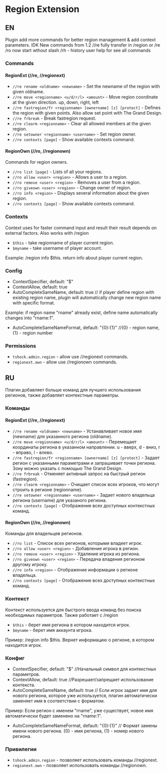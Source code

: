 # Region Extension
## EN
Plugin add more commands for better region management & add context parameters.
IDK
New commands from 1.2
//re fully transfer in /region or /re
/ro now start wthout slash
/rh - history
user help for see all commands
### Commands
#### RegionExt (//re, //regionext)
- `//re rename <oldname> <newname>` - Set the newname of the region with given oldname.
- `//re move <regionname> <u/d/r/l> <amount>` - Move region coordinate at the given direction. up, down, right, left
- `//re fastregion/fr <regionname> [ownername] [z] [protect]` - Defines the region with given points. Also allow set point with The Grand Design.
- `//re frbreak` - Break fastregion request.
- `//re clearm <regionname>` - Clear all allowed members at the given region.
- `//re setowner <regionname> <username>` - Set region owner.
- `//re contexts [page]` - Show available contexts command.
#### RegionOwn (//ro, //regionown)
Commands for region owners.
- `//ro list [page]` - Lists of all your regions.
- `//ro allow <user> <region>` - Allows a user to a region.
- `//ro remove <user> <region>` - Removes a user from a region.
- `//ro giveown <user> <region>` - Change owner of region.
- `//ro info <region>` - Displays several information about the given region.
- `//ro contexts [page]` - Show available contexts command.
### Contexts
Context uses for faster command input and result their result depends on external factors. Also works with /region
- `$this` - take regionname of player current region.
- `$myname` - take username of player account.

Example: /region info $this. return info about player current region.
### Config
- ContextSpecifier, default: "$"
- ContextAllow, default: true
- AutoCompleteSameName, default: true // if player define region with existing region name, plugin will automatically change new region name with specific format.

Example: if region name "rname" already exist, define name automatically changes into "rname:1".
- AutoCompleteSameNameFormat, default: "{0}:{1}" //{0} - region name, {1} - region number
### Permissions
- `tshock.admin.region` - allow use //regionext commands.
- `regionext.own` - allow use //regionown commands.

## RU
Плагин добавляет больше команд для лучшего использования регионов, также добавляет контекстные параметры.
### Команды
#### RegionExt (//re, //regionext)
- `//re rename <oldname> <newname>` - Устанавливает новое имя (newname) для указанного региона (oldname).
- `//re move <regionname> <u/d/r/l> <amount>` - Перемещает координаты региона в указанном направлении. u - вверх, d - вниз, r - вправо, l - влево.
- `//re fastregion/fr <regionname> [ownername] [z] [protect]` - Задает регион с указанными параметрами и запрашивает точки региона. Зону можно указать с помощью The Grand Design.
- `//re frbreak` - Отменяет активный запрос на быстрый регион (fastregion).
- `//re clearm <regionname>` - Очищает список всех игроков, что могут строить в регионе (regionname).
- `//re setowner <regionname> <username>` - Задает нового владельца региона (username) для указаного региона.
- `//re contexts [page]` - Отображение всех доступных контекстных команд.
#### RegionOwn (//ro, //regionown)
Команды для владельцев регионов.
- `//ro list` - Список всех регионов, которыми владеет игрок.
- `//ro allow <user> <region>` - Добавление игрока в регион.
- `//ro remove <user> <region>` - Удаление игрока из региона.
- `//ro giveown <user> <region>` - Передача владения регионом другому игроку.
- `//ro info <region>` - Отображение информации о регионе владельца.
- `//ro contexts [page]` - Отображение всех доступных контекстных команд.
### Контекст
Контекст используется для быстрого ввода команд без поиска необходимых параметров. Также работает с /region
- `$this` - берет имя региона в котором находится игрок.
- `$myname` - берет имя аккаунта игрока.

Пример: /region info $this. Вернет информацию о регионе, в котором находится игрок.
### Конфиг
- ContextSpecifier, default: "$" //Начальный символ для контекстных параметров.
- ContextAllow, default: true //Разрешает/запрещает использование контекста.
- AutoCompleteSameName, default: true // Если игрок задает имя для нового региона, которое уже используется, плагин автоматически заменяет имя в соответствии с форматом.

Пример: Если регион с именем "rname", уже существует, новое имя автоматически будет заменено на "rname:1".
- AutoCompleteSameNameFormat, default: "{0}:{1}" // Формат замены имени нового региона. {0} - имя региона, {1} - номер нового региона.
### Привилегии
- `tshock.admin.region` - позволяет использовать команды //regionext. 
- `regionext.own` - позволяет использовать команды //regionown.

